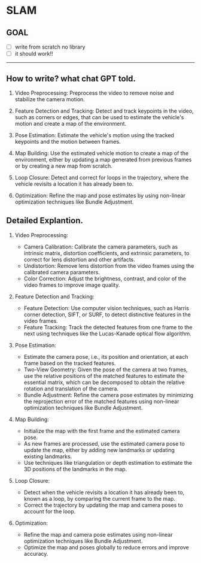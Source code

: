 # SLAM

## GOAL
* [ ] write from scratch no library
* [ ] it should work!!

---

## How to write?  what chat GPT told.

1.  Video Preprocessing: Preprocess the video to remove noise and stabilize the camera motion.
    
2.  Feature Detection and Tracking: Detect and track keypoints in the video, such as corners or edges, that can be used to estimate the vehicle's motion and create a map of the environment.
    
3.  Pose Estimation: Estimate the vehicle's motion using the tracked keypoints and the motion between frames.
    
4.  Map Building: Use the estimated vehicle motion to create a map of the environment, either by updating a map generated from previous frames or by creating a new map from scratch.
    
5.  Loop Closure: Detect and correct for loops in the trajectory, where the vehicle revisits a location it has already been to.
    
6.  Optimization: Refine the map and pose estimates by using non-linear optimization techniques like Bundle Adjustment.


## Detailed Explantion.

1.  Video Preprocessing:
    
    -   Camera Calibration: Calibrate the camera parameters, such as intrinsic matrix, distortion coefficients, and extrinsic parameters, to correct for lens distortion and other artifacts.
    -   Undistortion: Remove lens distortion from the video frames using the calibrated camera parameters.
    -   Color Correction: Adjust the brightness, contrast, and color of the video frames to improve image quality.
2.  Feature Detection and Tracking:
    
    -   Feature Detection: Use computer vision techniques, such as Harris corner detection, SIFT, or SURF, to detect distinctive features in the video frames.
    -   Feature Tracking: Track the detected features from one frame to the next using techniques like the Lucas-Kanade optical flow algorithm.
3.  Pose Estimation:
    
    -   Estimate the camera pose, i.e., its position and orientation, at each frame based on the tracked features.
    -   Two-View Geometry: Given the pose of the camera at two frames, use the relative positions of the matched features to estimate the essential matrix, which can be decomposed to obtain the relative rotation and translation of the camera.
    -   Bundle Adjustment: Refine the camera pose estimates by minimizing the reprojection error of the matched features using non-linear optimization techniques like Bundle Adjustment.
4.  Map Building:
    
    -   Initialize the map with the first frame and the estimated camera pose.
    -   As new frames are processed, use the estimated camera pose to update the map, either by adding new landmarks or updating existing landmarks.
    -   Use techniques like triangulation or depth estimation to estimate the 3D positions of the landmarks in the map.
5.  Loop Closure:
    
    -   Detect when the vehicle revisits a location it has already been to, known as a loop, by comparing the current frame to the map.
    -   Correct the trajectory by updating the map and camera poses to account for the loop.
6.  Optimization:
    
    -   Refine the map and camera pose estimates using non-linear optimization techniques like Bundle Adjustment.
    -   Optimize the map and poses globally to reduce errors and improve accuracy.
